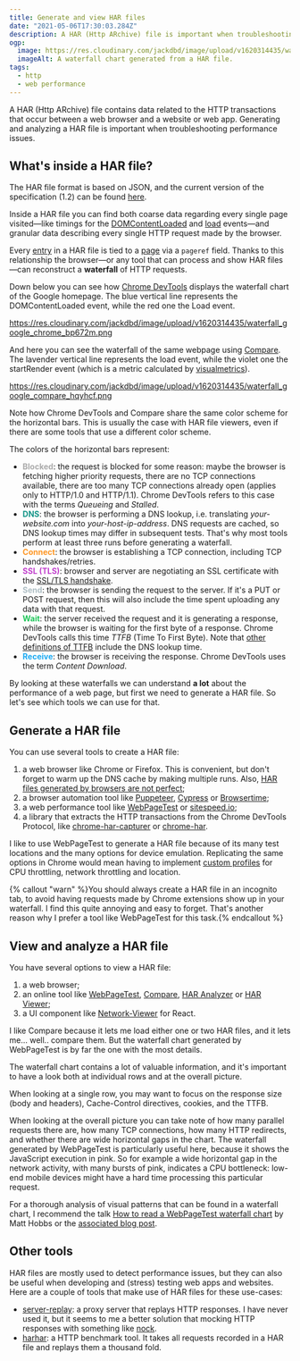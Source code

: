```yaml
---
title: Generate and view HAR files
date: "2021-05-06T17:30:03.284Z"
description: A HAR (Http ARchive) file is important when troubleshooting performance issues because it contains data related to the HTTP transactions that occur between a web browser and a website or web app.
ogp:
  image: https://res.cloudinary.com/jackdbd/image/upload/v1620314435/waterfall_google_compare_hqyhcf.png
  imageAlt: A waterfall chart generated from a HAR file.
tags:
  - http
  - web performance
---
```

A HAR (Http ARchive) file contains data related to the HTTP transactions that occur between a web browser and a website or web app. Generating and analyzing a HAR file is important when troubleshooting performance issues.

## What's inside a HAR file?

The HAR file format is based on JSON, and the current version of the specification (1.2) can be found [here](https://www.softwareishard.com/blog/har-12-spec/).

Inside a HAR file you can find both coarse data regarding every single page visited—like timings for the [DOMContentLoaded](https://developer.mozilla.org/en-US/docs/Web/API/Window/DOMContentLoaded_event) and [load](https://developer.mozilla.org/en-US/docs/Web/API/Window/load_event) events—and granular data describing every single HTTP request made by the browser.

Every [entry](https://www.softwareishard.com/blog/har-12-spec/#entries) in a HAR file is tied to a [page](https://www.softwareishard.com/blog/har-12-spec/#pages) via a `pageref` field. Thanks to this relationship the browser—or any tool that can process and show HAR files—can reconstruct a **waterfall** of HTTP requests.

Down below you can see how [Chrome DevTools](https://developer.chrome.com/docs/devtools/network/reference/) displays the waterfall chart of the Google homepage. The blue vertical line represents the DOMContentLoaded event, while the red one the Load event.

https://res.cloudinary.com/jackdbd/image/upload/v1620314435/waterfall_google_chrome_bp672m.png

And here you can see the waterfall of the same webpage using [Compare](https://compare.sitespeed.io/). The lavender vertical line represents the load event, while the violet one the startRender event (which is a metric calculated by [visualmetrics](https://github.com/WPO-Foundation/visualmetrics/blob/22d152978ac5a3007603d1dca374011874cbf49f/visualmetrics.py#L542)).

https://res.cloudinary.com/jackdbd/image/upload/v1620314435/waterfall_google_compare_hqyhcf.png

Note how Chrome DevTools and Compare share the same color scheme for the horizontal bars. This is usually the case with HAR file viewers, even if there are some tools that use a different color scheme.

The colors of the horizontal bars represent:

- <strong><span style="color:#aaaaaa">Blocked</span></strong>: the request is blocked for some reason: maybe the browser is fetching higher priority requests, there are no TCP connections available, there are too many TCP connections already open (applies only to HTTP/1.0 and HTTP/1.1). Chrome DevTools refers to this case with the terms *Queueing* and *Stalled*.
- <strong><span style="color:#149588">DNS</span></strong>: the browser is performing a DNS lookup, i.e. translating <em>your-website.com</em> into *your-host-ip-address*. DNS requests are cached, so DNS lookup times may differ in subsequent tests. That's why most tools perform at least three runs before generating a waterfall.
- <strong><span style="color:#FE9726">Connect</span></strong>: the browser is establishing a TCP connection, including TCP handshakes/retries.
- <strong><span style="color:#C140CD">SSL (TLS)</span></strong>: browser and server are negotiating an SSL certificate with the [SSL/TLS handshake](https://howhttps.works/the-handshake/).
- <strong><span style="color:#AFBFC5">Send</span></strong>: the browser is sending the request to the server. If it's a PUT or POST request, then this will also include the time spent uploading any data with that request.
- <strong><span style="color:#1EC659">Wait</span></strong>: the server received the request and it is generating a response, while the browser is waiting for the first byte of a response. Chrome DevTools calls this time *TTFB* (Time To First Byte). Note that [other definitions of TTFB](https://developer.mozilla.org/en-US/docs/Glossary/time_to_first_byte) include the DNS lookup time.
- <strong><span style="color:#1DAAF2">Receive</span></strong>: the browser is receiving the response. Chrome DevTools uses the term *Content Download*.

By looking at these waterfalls we can understand **a lot** about the performance of a web page, but first we need to generate a HAR file. So let's see which tools we can use for that.

## Generate a HAR file

You can use several tools to create a HAR file:

1. a web browser like Chrome or Firefox. This is convenient, but don't forget to warm up the DNS cache by making multiple runs. Also, [HAR files generated by browsers are not perfect](https://www.youtube.com/watch?v=dCThwpglIeE&t=108s&ab_channel=sitespeed.io);
2. a browser automation tool like [Puppeteer](https://github.com/Everettss/puppeteer-har), [Cypress](https://github.com/NeuraLegion/cypress-har-generator) or [Browsertime](https://github.com/sitespeedio/browsertime);
3. a web performance tool like [WebPageTest](https://www.webpagetest.org/) or [sitespeed.io](https://github.com/sitespeedio/sitespeed.io);
4. a library that extracts the HTTP transactions from the Chrome DevTools Protocol, like [chrome-har-capturer](https://leonardofaria.net/2020/11/30/creating-har-files-with-lighthouse/) or [chrome-har](https://github.com/sitespeedio/chrome-har).

I like to use WebPageTest to generate a HAR file because of its many test locations and the many options for device emulation. Replicating the same options in Chrome would mean having to implement [custom profiles](https://developer.chrome.com/docs/devtools/device-mode/) for CPU throttling, network throttling and location.

{% callout "warn" %}You should always create a HAR file in an incognito tab, to avoid having requests made by Chrome extensions show up in your waterfall. I find this quite annoying and easy to forget. That's another reason why I prefer a tool like WebPageTest for this task.{% endcallout %}

## View and analyze a HAR file

You have several options to view a HAR file:

1. a web browser;
2. an online tool like [WebPageTest](https://www.webpagetest.org/), [Compare](https://compare.sitespeed.io/), [HAR Analyzer](https://toolbox.googleapps.com/apps/har_analyzer/)
or [HAR Viewer](https://www.softwareishard.com/blog/har-viewer/);
3. a UI component like [Network-Viewer](https://opensource.saucelabs.com/blog/react_network_viewer/) for React.

I like Compare because it lets me load either one or two HAR files, and it lets me... well.. compare them. But the waterfall chart generated by WebPageTest is by far the one with the most details.

The waterfall chart contains a lot of valuable information, and it's important to have a look both at individual rows and at the overall picture.

When looking at a single row, you may want to focus on the response size (body and headers), Cache-Control directives, cookies, and the TTFB.

When looking at the overall picture you can take note of how many parallel requests there are, how many TCP connections, how many HTTP redirects, and whether there are wide horizontal gaps in the chart. The waterfall generated by WebPageTest is particularly useful here, because it shows the JavaScript execution in pink. So for example a wide horizontal gap in the network activity, with many bursts of pink, indicates a CPU bottleneck: low-end mobile devices might have a hard time processing this particular request.

For a thorough analysis of visual patterns that can be found in a waterfall chart, I recommend the talk [How to read a WebPageTest waterfall chart](https://www.youtube.com/watch?v=THmJwZPGAuQ&ab_channel=LondonWebPerformanceGroup) by Matt Hobbs or the [associated blog post](https://nooshu.github.io/blog/2019/10/02/how-to-read-a-wpt-waterfall-chart/).

## Other tools

HAR files are mostly used to detect performance issues, but they can also be useful when developing and (stress) testing web apps and websites. Here are a couple of tools that make use of HAR files for these use-cases:

- [server-replay](https://github.com/Stuk/server-replay): a proxy server that replays HTTP responses. I have never used it, but it seems to me a better solution that mocking HTTP responses with something like [nock](https://github.com/nock/nock).
- [harhar](https://github.com/acastaner/harhar/wiki): a HTTP benchmark tool. It takes all requests recorded in a HAR file and replays them a thousand fold.
